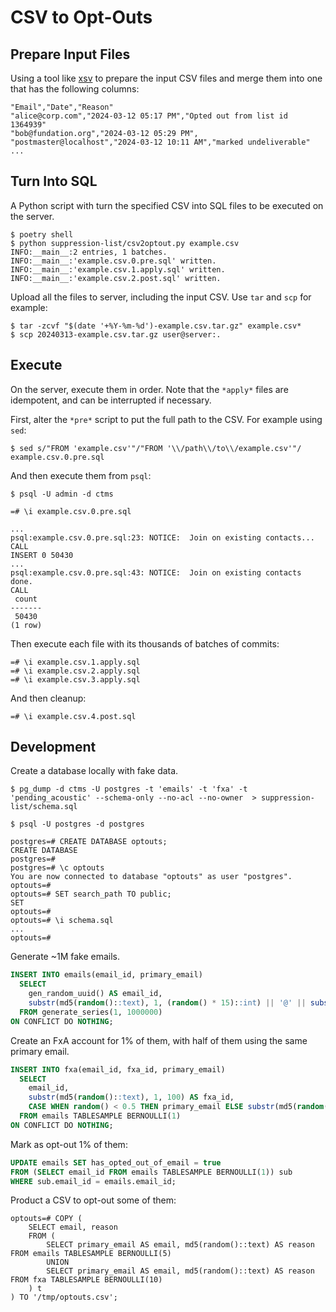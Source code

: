 # CSV to Opt-Outs

## Prepare Input Files

Using a tool like [xsv](https://github.com/BurntSushi/xsv) to prepare the input CSV files and merge them into one that has the following columns:

```
"Email","Date","Reason"
"alice@corp.com","2024-03-12 05:17 PM","Opted out from list id 1364939"
"bob@fundation.org","2024-03-12 05:29 PM",
"postmaster@localhost","2024-03-12 10:11 AM","marked undeliverable"
...
```

## Turn Into SQL

A Python script with turn the specified CSV into SQL files to be executed on the server.

```
$ poetry shell
$ python suppression-list/csv2optout.py example.csv
INFO:__main__:2 entries, 1 batches.
INFO:__main__:'example.csv.0.pre.sql' written.
INFO:__main__:'example.csv.1.apply.sql' written.
INFO:__main__:'example.csv.2.post.sql' written.
```

Upload all the files to server, including the input CSV. Use `tar` and `scp` for example:

```
$ tar -zcvf "$(date '+%Y-%m-%d')-example.csv.tar.gz" example.csv*
$ scp 20240313-example.csv.tar.gz user@server:.
```

## Execute

On the server, execute them in order. Note that the `*apply*` files are idempotent, and can be interrupted if necessary.

First, alter the `*pre*` script to put the full path to the CSV. For example using `sed`:

```
$ sed s/"FROM 'example.csv'"/"FROM '\\/path\\/to\\/example.csv'"/ example.csv.0.pre.sql
```

And then execute them from `psql`:

```
$ psql -U admin -d ctms

=# \i example.csv.0.pre.sql

...
psql:example.csv.0.pre.sql:23: NOTICE:  Join on existing contacts...
CALL
INSERT 0 50430
...
psql:example.csv.0.pre.sql:43: NOTICE:  Join on existing contacts done.
CALL
 count
-------
 50430
(1 row)

```

Then execute each file with its thousands of batches of commits:

```
=# \i example.csv.1.apply.sql
=# \i example.csv.2.apply.sql
=# \i example.csv.3.apply.sql
```

And then cleanup:

```
=# \i example.csv.4.post.sql
```

## Development

Create a database locally with fake data.

```
$ pg_dump -d ctms -U postgres -t 'emails' -t 'fxa' -t 'pending_acoustic' --schema-only --no-acl --no-owner  > suppression-list/schema.sql
```

```
$ psql -U postgres -d postgres

postgres=# CREATE DATABASE optouts;
CREATE DATABASE
postgres=#
postgres=# \c optouts
You are now connected to database "optouts" as user "postgres".
optouts=#
optouts=# SET search_path TO public;
SET
optouts=#
optouts=# \i schema.sql
...
optouts=#
```

Generate ~1M fake emails.

```sql
INSERT INTO emails(email_id, primary_email)
  SELECT
    gen_random_uuid() AS email_id,
    substr(md5(random()::text), 1, (random() * 15)::int) || '@' || substr(md5(random()::text), 1, (random() * 10)::int) || '.' || substr(md5(random()::text), 1, 3) AS primary_email
  FROM generate_series(1, 1000000)
ON CONFLICT DO NOTHING;
```

Create an FxA account for 1% of them, with half of them using the same primary email.

```sql
INSERT INTO fxa(email_id, fxa_id, primary_email)
  SELECT
    email_id,
    substr(md5(random()::text), 1, 100) AS fxa_id,
    CASE WHEN random() < 0.5 THEN primary_email ELSE substr(md5(random()::text), 1, (random() * 15)::int) || '.fxa@' || substr(md5(random()::text), 1, (random() * 10)::int) || '.' || substr(md5(random()::text), 1, 3) END AS primary_email
  FROM emails TABLESAMPLE BERNOULLI(1)
ON CONFLICT DO NOTHING;
```

Mark as opt-out 1% of them:

```sql
UPDATE emails SET has_opted_out_of_email = true
FROM (SELECT email_id FROM emails TABLESAMPLE BERNOULLI(1)) sub
WHERE sub.email_id = emails.email_id;
```

Product a CSV to opt-out some of them:

```
optouts=# COPY (
    SELECT email, reason
    FROM (
        SELECT primary_email AS email, md5(random()::text) AS reason FROM emails TABLESAMPLE BERNOULLI(5)
        UNION
        SELECT primary_email AS email, md5(random()::text) AS reason FROM fxa TABLESAMPLE BERNOULLI(10)
    ) t
) TO '/tmp/optouts.csv';
```
